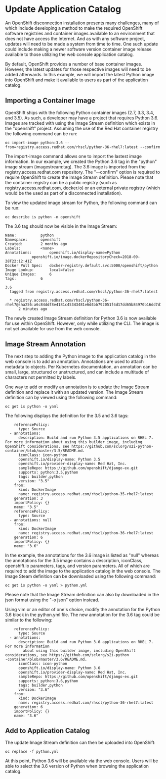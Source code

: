 # Update Application Catalog

An OpenShift disconnection installation presents many challenges, many of which include developing a method to make the required OpenShift software registries and container images available to an environment that does not have access the Internet.  And as with any software project, updates will need to be made a system from time to time.  One such update could include making a newer software version container image release available to those utilizing the web console application catalog.  

By default, OpenShift provides a number of base container images.  However, the latest updates for those respective images will need to be added afterwards.  In this example, we will import the latest Python image into OpenShift and make it available to users as part of the application catalog.

## Importing a Container Image
 
OpenShift ships with the following Python container images (2.7, 3.3, 3.4, and 3.5).  As such, a developer may have a project that requires Python 3.6.  Images are tracked with using the Image Stream definition which exists in the "openshift" project.  Assuming the use of the Red Hat container registry the following command can be run:
```
oc import-image python:3.6 --from=registry.access.redhat.com/rhscl/python-36-rhel7:latest --confirm
```
The import-image command allows one to import the lastest image information.  In our example, we created the Python 3.6 tag in the "python" image stream (imagestream:tag).  The 3.6 image is imported from the registry.access.redhat.com repository.  The "--confirm" option is required to require OpenShift to create the Image Stream definition.  Please note that the container registry can be a public registry (such as registry.access.redhat.com, docker.io) or an external private registry (which would be the used as part of a disconnected installation).

To view the updated image stream for Python, the following command can be run:
```
oc describe is python -n openshift
```
The 3.6 tag should now be visible in the Image Stream:
```
Name:			python
Namespace:		openshift
Created:		2 months ago
Labels:			<none>
Annotations:		openshift.io/display-name=Python
			openshift.io/image.dockerRepositoryCheck=2018-09-28T22:12:41Z
Docker Pull Spec:	docker-registry.default.svc:5000/openshift/python
Image Lookup:		local=false
Unique Images:		6
Tags:			6

3.6
  tagged from registry.access.redhat.com/rhscl/python-36-rhel7:latest

  * registry.access.redhat.com/rhscl/python-36-rhel7@sha256:a6c84ddf8e4181c45343481e6d4bb792051f4d17dd65b84970b16dd7d19f3a86
      2 minutes ago
```
The newly created Image Stream definition for Python 3.6 is now available for use within OpenShift.  However, only while utilizing the CLI.  The image is not yet available for use from the web console.

## Image Stream Annotation

The next step to adding the Python image to the application catalog in the web console is to add an annotation.  Annotations are used to attach metadata to objects.  Per Kubernetes documentation, an annotation can be small, large, structured or unstructured, and can include a multitude of characters not permitted by labels.

One way to add or modify an annotation is to update the Image Stream definition and replace it with an updated version.  The Image Stream definition can by viewed using the following command:
```
oc get is python -o yaml
```

The following displays the definition for the 3.5 and 3.6 tags:
```
    referencePolicy:
      type: Source
  - annotations:
      description: Build and run Python 3.5 applications on RHEL 7. For more information about using this builder image, including OpenShift considerations, see https://github.com/sclorg/s2i-python-container/blob/master/3.5/README.md.
      iconClass: icon-python
      openshift.io/display-name: Python 3.5
      openshift.io/provider-display-name: Red Hat, Inc.
      sampleRepo: https://github.com/openshift/django-ex.git
      supports: python:3.5,python
      tags: builder,python
      version: "3.5"
    from:
      kind: DockerImage
      name: registry.access.redhat.com/rhscl/python-35-rhel7:latest
    generation: 3
    importPolicy: {}
    name: "3.5"
    referencePolicy:
      type: Source
  - annotations: null
    from:
      kind: DockerImage
      name: registry.access.redhat.com/rhscl/python-36-rhel7:latest
    generation: 6
    importPolicy: {}
    name: "3.6"
```
In the example, the annotations for the 3.6 image is listed as "null" whereas the annotations for the 3.5 image contains a description, iconClass, openshift.io parameters, tags, and version parameters.  All of which are required to add the image to the application catalog in the web console.  The Image Steam definition can be downloaded using the following command:
```
oc get is python -o yaml > python.yml
```
Please note that the Image Stream definition can also by downloaded in the json format using the "-o json" option instead.

Using vim or an editor of one's choice, modify the annotation for the Python 3.6 block in the python.yml file.  The new annotation for the 3.6 tag could be similar to the following:
```
    referencePolicy:
      type: Source
  - annotations:
      description: Build and run Python 3.6 applications on RHEL 7. For more information 
        about using this builder image, including OpenShift considerations, see https://github.com/sclorg/s2i-python
-container/blob/master/3.6/README.md.
      iconClass: icon-python
      openshift.io/display-name: Python 3.6
      openshift.io/provider-display-name: Red Hat, Inc.
      sampleRepo: https://github.com/openshift/django-ex.git
      supports: python:3.6,python
      tags: builder,python
      version: "3.6"
    from:
      kind: DockerImage
      name: registry.access.redhat.com/rhscl/python-36-rhel7:latest
    generation: 6
    importPolicy: {}
    name: "3.6"
```

## Add to Application Catalog

The update Image Stream definition can then be uploaded into OpenShift:
```
oc replace -f python.yml
```

At this point, Python 3.6 will be available via the web console.  Users will be able to select the 3.6 version of Python when browsing the application catalog.  

